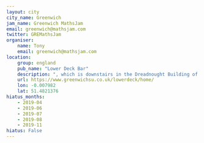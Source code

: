 ```yaml
---
layout: city                                           
city_name: Greenwich                                                               
jam_name: Greenwich MathsJam
email: greenwich@mathsjam.com
twitter: GREMathsJam
organiser:
    name: Tony
    email: greenwich@mathsjam.com
location:
    group: england
    pub_name: "Lower Deck Bar"
    description: ", which is downstairs in the Dreadnought Building of the Old Royal Naval College.  Enter by the West Gate on King William Walk, and it’s the big building on the right"
    url: https://www.greenwichsu.co.uk/lowerdeck/home/
    lon: -0.007982
    lat: 51.4821376
hiatus_months:
    - 2019-04
    - 2019-06
    - 2019-07
    - 2019-08
    - 2019-11
hiatus: False
---
```

